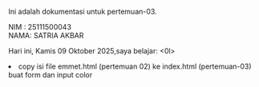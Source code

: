 ﻿Ini adalah dokumentasi untuk pertemuan-03.

NIM : 25111500043<br>
NAMA: SATRIA AKBAR<br>

Hari ini, Kamis 09 Oktober 2025,saya belajar:
<0l>

  <li>copy isi file emmet.html (pertemuan 02) ke index.html (pertemuan-03)</li>
  </ol>buat form dan input color</ol>
